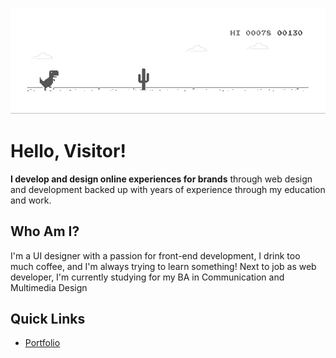 ![image](https://github.com/Amarcian/Amarcian/blob/master/dino.gif)

# Hello, Visitor!

**I develop and design online experiences for brands** 
through web design and development backed up with years of experience through my education and work.

## Who Am I?
I'm a UI designer with a passion for front-end development, I drink too much coffee, and I'm always trying to learn something!
Next to job as web developer, I'm currently studying for my BA in Communication and Multimedia Design

## Quick Links

* [Portfolio](http://daisytammer.com/)
